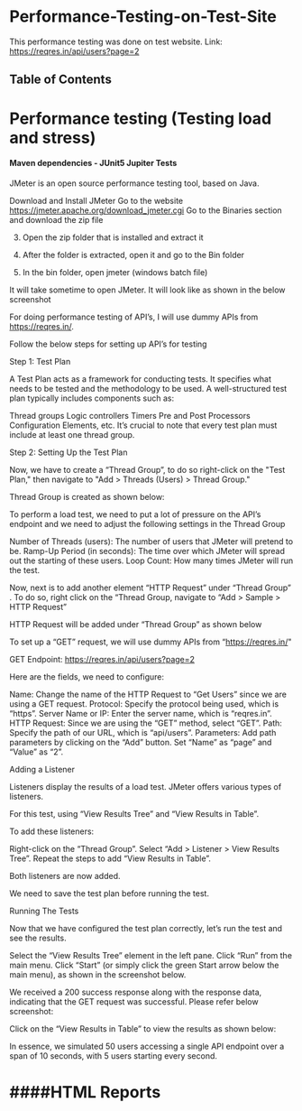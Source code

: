 # Performance-Testing-on-Test-Site

This performance testing was done on test website. Link: https://reqres.in/api/users?page=2

## Table of Contents


# Performance testing (Testing load and stress)



#### Maven dependencies - JUnit5 Jupiter Tests
JMeter is an open source performance testing tool, based on Java.

Download and Install JMeter
Go to the website https://jmeter.apache.org/download_jmeter.cgi
Go to the Binaries section and download the zip file

3. Open the zip folder that is installed and extract it

4. After the folder is extracted, open it and go to the Bin folder

5. In the bin folder, open jmeter (windows batch file)


It will take sometime to open JMeter. It will look like as shown in the below screenshot


For doing performance testing of API’s, I will use dummy APIs from https://reqres.in/.

Follow the below steps for setting up API’s for testing

Step 1: Test Plan

A Test Plan acts as a framework for conducting tests. It specifies what needs to be tested and the methodology to be used. A well-structured test plan typically includes components such as:

Thread groups
Logic controllers
Timers
Pre and Post Processors
Configuration Elements, etc.
It’s crucial to note that every test plan must include at least one thread group.

Step 2: Setting Up the Test Plan

Now, we have to create a “Thread Group”, to do so right-click on the "Test Plan," then navigate to "Add > Threads (Users) > Thread Group."


Thread Group is created as shown below:


To perform a load test, we need to put a lot of pressure on the API’s endpoint and we need to adjust the following settings in the Thread Group

Number of Threads (users): The number of users that JMeter will pretend to be.
Ramp-Up Period (in seconds): The time over which JMeter will spread out the starting of these users.
Loop Count: How many times JMeter will run the test.

Now, next is to add another element “HTTP Request” under “Thread Group” . To do so, right click on the “Thread Group, navigate to “Add > Sample > HTTP Request”


HTTP Request will be added under “Thread Group” as shown below


To set up a “GET” request, we will use dummy APIs from “https://reqres.in/"

GET Endpoint: https://reqres.in/api/users?page=2

Here are the fields, we need to configure:

Name: Change the name of the HTTP Request to “Get Users” since we are using a GET request.
Protocol: Specify the protocol being used, which is “https”.
Server Name or IP: Enter the server name, which is “reqres.in”.
HTTP Request: Since we are using the “GET” method, select “GET”.
Path: Specify the path of our URL, which is “api/users”.
Parameters: Add path parameters by clicking on the “Add” button. Set “Name” as “page” and “Value” as “2”.

Adding a Listener

Listeners display the results of a load test. JMeter offers various types of listeners.

For this test, using “View Results Tree” and “View Results in Table”.

To add these listeners:

Right-click on the “Thread Group”.
Select “Add > Listener > View Results Tree”.
Repeat the steps to add “View Results in Table”.


Both listeners are now added.

We need to save the test plan before running the test.

Running The Tests

Now that we have configured the test plan correctly, let’s run the test and see the results.

Select the “View Results Tree” element in the left pane.
Click “Run” from the main menu.
Click “Start” (or simply click the green Start arrow below the main menu), as shown in the screenshot below.


We received a 200 success response along with the response data, indicating that the GET request was successful. Please refer below screenshot:


Click on the “View Results in Table” to view the results as shown below:


In essence, we simulated 50 users accessing a single API endpoint over a span of 10 seconds, with 5 users starting every second.







####HTML Reports
===


```
